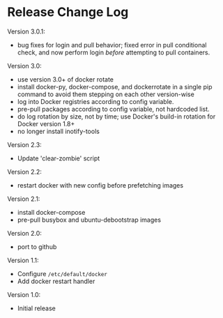 # Release Change Log

Version 3.0.1:
 - bug fixes for login and pull behavior; fixed error in pull conditional check, and now
   perform login *before* attempting to pull containers.

Version 3.0:
 - use version 3.0+ of docker rotate
 - install docker-py, docker-compose, and dockerrotate in a single pip command to avoid
   them stepping on each other version-wise
 - log into Docker registries according to config variable.
 - pre-pull packages according to config variable, not hardcoded list.
 - do log rotation by size, not by time; use Docker's build-in rotation for Docker version 1.8+
 - no longer install inotify-tools

Version 2.3:
 - Update 'clear-zombie' script

Version 2.2:
 - restart docker with new config before prefetching images

Version 2.1:
 - install docker-compose
 - pre-pull busybox and ubuntu-debootstrap images

Version 2.0:
 - port to github

Version 1.1:
 - Configure `/etc/default/docker`
 - Add docker restart handler

Version 1.0:
 - Initial release
